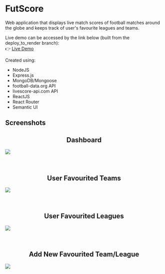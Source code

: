 # FutScore

Web application that displays live match scores of football matches around the globe and keeps track of user's favourite leagues and teams.

Live demo can be accessed by the link below (built from the deploy_to_render branch):
<br/>
:point_right: [Live Demo](https://futscore.netlify.app/)

Created using:
- NodeJS
- Express.js
- MongoDB/Mongoose
- football-data.org API
- livescore-api.com API
- ReactJS
- React Router
- Semantic UI

## Screenshots

<h2 align="center">Dashboard</h2>
<img src=https://github.com/MiladRez/FutScore/assets/29521979/36bb98c7-e9c9-4518-a545-c1ae6f5bf1f7 />

<br/>
<br/>
<br/>

<h2 align="center">User Favourited Teams</h2>
<img src=https://github.com/MiladRez/FutScore/assets/29521979/1a155f08-428e-43bd-94ed-40133cda8c23 />

<br/>
<br/>
<br/>

<h2 align="center">User Favourited Leagues</h2>
<img src=https://github.com/MiladRez/FutScore/assets/29521979/b19526b5-90e9-4d09-b5d4-819ff0d788dc />

<br/>
<br/>
<br/>

<h2 align="center">Add New Favourited Team/League</h2>
<img src=https://github.com/MiladRez/FutScore/assets/29521979/479caa6c-a6b5-401e-97a5-bab1ddb1d8b0 />

